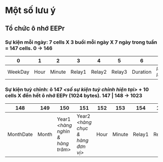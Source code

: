 # Một số lưu ý

## Tổ chức ô nhớ EEPr

### Sự kiện mỗi ngày: 7 cells  X  3 buổi mỗi ngày  X  7 ngày trong tuần  =  147 cells. 0 -> 146
| 0 | 1 | 2 | 3 | 4 | 5 | 6 | ... |
| - | - | - | - | - | - | - | --- |
| WeekDay | Hour | Minute | Relay1 | Relay2 | Relay3 | Duration | *lặp lại* |

### Sự kiện tuỳ chỉnh: ô 147 *<số sự kiện tuỳ chỉnh hiện tại>*  +  10 cells  X  đến hết ô nhớ EEPr (1024 bytes). 147 | 148 -> 1023
| 148 | 149 | 150 | 151 | 152 | 153 | 154 | 155 | 156 | 157 | ... |
| --- | --- | --- | --- | --- | --- | --- | --- | --- | --- | --- |
| MonthDate | Month | Year1 *<hàng nghìn & hàng trăm>* | Year2 *<hàng chục & hàng đơn vị>* | Hour | Minute | Relay1 | Relay2 | Relay3 | Duration | *lặp lại* |
